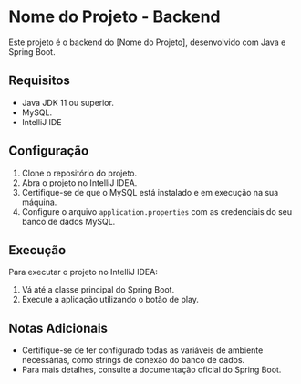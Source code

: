 # Nome do Projeto - Backend

Este projeto é o backend do [Nome do Projeto], desenvolvido com Java e Spring Boot.

## Requisitos

- Java JDK 11 ou superior.
- MySQL.
- IntelliJ IDE

## Configuração

1. Clone o repositório do projeto.
2. Abra o projeto no IntelliJ IDEA.
3. Certifique-se de que o MySQL está instalado e em execução na sua máquina.
4. Configure o arquivo `application.properties` com as credenciais do seu banco de dados MySQL.

## Execução

Para executar o projeto no IntelliJ IDEA:
1. Vá até a classe principal do Spring Boot.
2. Execute a aplicação utilizando o botão de play.

## Notas Adicionais

- Certifique-se de ter configurado todas as variáveis de ambiente necessárias, como strings de conexão do banco de dados.
- Para mais detalhes, consulte a documentação oficial do Spring Boot.

